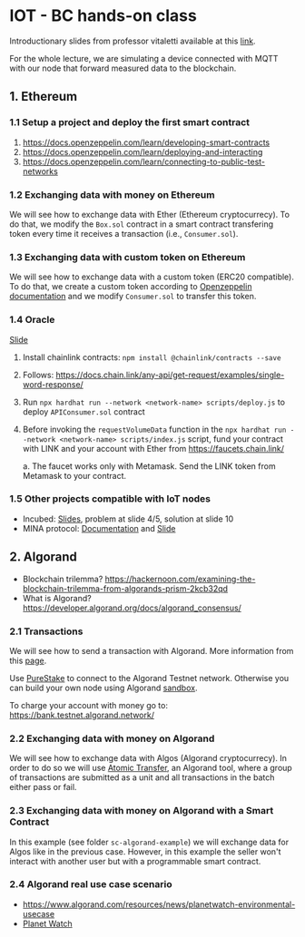 # IOT - BC hands-on class
Introductionary slides from professor vitaletti available at this [link](https://docs.google.com/presentation/d/1UenA4HRkTk0BsRI3MWEYIjN4JbbCbxehe3j5gPjzNGg/edit#slide=id.g11abf396aee_0_11).

For the whole lecture, we are simulating a device connected with MQTT with our node that forward measured data to the blockchain.

## 1. Ethereum 

### 1.1 Setup a project and deploy the first smart contract

1. https://docs.openzeppelin.com/learn/developing-smart-contracts
2. https://docs.openzeppelin.com/learn/deploying-and-interacting
3. https://docs.openzeppelin.com/learn/connecting-to-public-test-networks

### 1.2 Exchanging data with money on Ethereum

We will see how to exchange data with Ether (Ethereum cryptocurrecy). To do that, we modify the `Box.sol` contract in a smart contract transfering token every time it receives a transaction (i.e., `Consumer.sol`). 

### 1.3 Exchanging data with custom token on Ethereum
We will see how to exchange data with a custom token (ERC20 compatible). To do that, we create a custom token according to [Openzeppelin documentation](https://docs.openzeppelin.com/contracts/4.x/erc20) and we modify `Consumer.sol` to transfer this token.

### 1.4 Oracle 

[Slide](https://docs.google.com/presentation/d/1UenA4HRkTk0BsRI3MWEYIjN4JbbCbxehe3j5gPjzNGg/edit#slide=id.g11abf396aee_0_48)

1. Install chainlink contracts: `npm install @chainlink/contracts --save`
2. Follows: https://docs.chain.link/any-api/get-request/examples/single-word-response/ 
4. Run `npx hardhat run --network <network-name> scripts/deploy.js` to deploy `APIConsumer.sol`  contract
5. Before invoking the `requestVolumeData` function in the `npx hardhat run --network <network-name> scripts/index.js` script, fund your contract with LINK and your account with Ether from https://faucets.chain.link/ 
    
    a. The faucet works only with Metamask. Send the LINK token from Metamask to your contract.


### 1.5 Other projects compatible with IoT nodes 

* Incubed: [Slides](https://slideslive.com/38911940), problem at slide 4/5, solution at slide 10
* MINA protocol: [Documentation](https://docs.minaprotocol.com/about-mina) and [Slide](https://docs.google.com/presentation/d/1UenA4HRkTk0BsRI3MWEYIjN4JbbCbxehe3j5gPjzNGg/edit#slide=id.g22ddbbb68d5_0_1205)

## 2. Algorand

* Blockchain trilemma? https://hackernoon.com/examining-the-blockchain-trilemma-from-algorands-prism-2kcb32qd
* What is Algorand?  https://developer.algorand.org/docs/algorand_consensus/

### 2.1 Transactions 

We will see how to send a transaction with Algorand. More information from this [page](https://developer.algorand.org/docs/build-apps/hello_world/).

Use [PureStake](https://www.purestake.com/) to connect to the Algorand Testnet network. Otherwise you can build your own node using Algorand [sandbox](https://github.com/algorand/sandbox). 

To charge your account with money go to: https://bank.testnet.algorand.network/

### 2.2 Exchanging data with money on Algorand

We will see how to exchange data with Algos (Algorand cryptocurrecy). In order to do so we will use [Atomic Transfer](https://developer.algorand.org/docs/features/atomic_transfers/), an Algorand tool, where a group of transactions are submitted as a unit and all transactions in the batch either pass or fail.

### 2.3 Exchanging data with money on Algorand with a Smart Contract

In this example (see folder `sc-algorand-example`) we will exchange data for Algos like in the previous case. However, in this example the seller won't interact with another user but with a programmable smart contract.

### 2.4 Algorand real use case scenario

* https://www.algorand.com/resources/news/planetwatch-environmental-usecase
* [Planet Watch](https://www.youtube.com/watch?v=ZRpGM2LutZ4)
